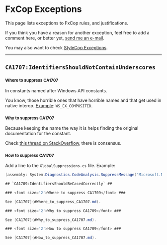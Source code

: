 # FxCop Exceptions #

This page lists exceptions to FxCop rules, and justifications.

If you think you have a reason for another exception, feel free to add a comment here, or better yet, [send me an e-mail](http://about.me/camilomartin).

You may also want to check [StyleCop Exceptions](StyleCopExceptions.md).




---


## `CA1707:IdentifiersShouldNotContainUnderscores` ##

### <font size='2'>Where to suppress CA1707</font> ###

In constants named after Windows API constants.

You know, those horrible ones that have horrible names and that get used in native interop. [Example](http://code.google.com/p/msile/source/browse/trunk/solution/Constants.cs#30): `WS_EX_COMPOSITED`.

### <font size='2'>Why to suppress CA1707</font> ###

Because keeping the name the way it is helps finding the original documentation for the constant.

Check [this thread on StackOverflow](http://stackoverflow.com/questions/9917942/naming-windows-api-constants-in-c-sharp), there is consensus.

### <font size='2'>How to suppress CA1707</font> ###

Add a line to the `GlobalSuppressions.cs` file. Example:

```cs
[assembly: System.Diagnostics.CodeAnalysis.SuppressMessage("Microsoft.Naming", "CA1707:IdentifiersShouldNotContainUnderscores", Scope = "member", Target = "Msile.Constants.#WS_EX_COMPOSITED")]```

## `CA1709:IdentifiersShouldBeCasedCorrectly` ##

### <font size='2'>Where to suppress CA1709</font> ###

See [CA1707](#Where_to_suppress_CA1707.md).

### <font size='2'>Why to suppress CA1709</font> ###

See [CA1707](#Why_to_suppress_CA1707.md).

### <font size='2'>How to suppress CA1709</font> ###

See [CA1707](#How_to_suppress_CA1707.md).